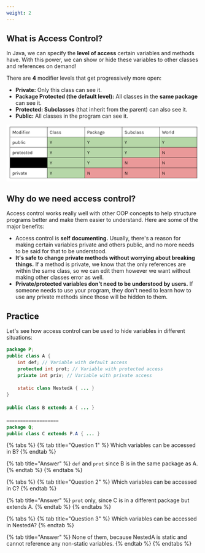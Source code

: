 ```yaml
---
weight: 2
---
```


## What is Access Control?

In Java, we can specify the **level of access** certain variables and methods have. With this power, we can show or hide these variables to other classes and references on demand!

There are **4** modifier levels that get progressively more open:

* **Private:** Only this class can see it.
* **Package Protected (the default level):** All classes in the **same package** can see it.
* **Protected: Subclasses** (that inherit from the parent) can also see it.
* **Public:** All classes in the program can see it.

![A chart comparing the different access modifiers. The black bar is the default ("package protected").](<../img/assets/image (5).png>)

## Why do we need access control?

Access control works really well with other OOP concepts to help structure programs better and make them easier to understand. Here are some of the major benefits:

* Access control is **self documenting.** Usually, there's a reason for making certain variables private and others public, and no more needs to be said for that to be understood.
* **It's safe to change private methods without worrying about breaking things.** If a method is private, we know that the only references are within the same class, so we can edit them however we want without making other classes error as well.
* **Private/protected variables don't need to be understood by users.** If someone needs to use your program, they don't need to learn how to use any private methods since those will be hidden to them.

## Practice

Let's see how access control can be used to hide variables in different situations:

```java
package P;
public class A {
    int def; // Variable with default access
    protected int prot; // Variable with protected access
    private int priv; // Variable with private access
    
    static class NestedA { ... }
}

public class B extends A { ... }

===================
package Q;
public class C extends P.A { ... }

```

{% tabs %}
{% tab title="Question 1" %}
Which variables can be accessed in B?
{% endtab %}

{% tab title="Answer" %}
`def` and `prot` since B is in the same package as A.
{% endtab %}
{% endtabs %}

{% tabs %}
{% tab title="Question 2" %}
Which variables can be accessed in C?
{% endtab %}

{% tab title="Answer" %}
`prot` only, since C is in a different package but extends A.
{% endtab %}
{% endtabs %}

{% tabs %}
{% tab title="Question 3" %}
Which variables can be accessed in NestedA?
{% endtab %}

{% tab title="Answer" %}
None of them, because NestedA is static and cannot reference any non-static variables.
{% endtab %}
{% endtabs %}
